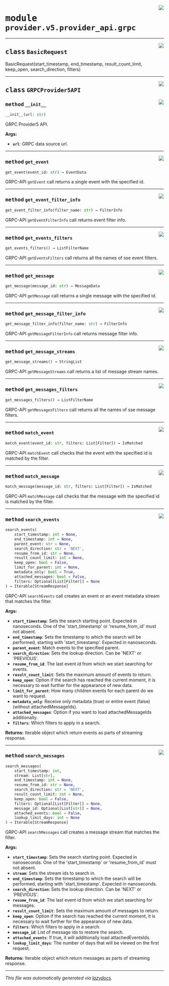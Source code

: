<!-- markdownlint-disable -->

<a href="../../th2_data_services/provider/v5/provider_api/grpc.py#L0"><img align="right" style="float:right;" src="https://img.shields.io/badge/-source-cccccc?style=flat-square"></a>

# <kbd>module</kbd> `provider.v5.provider_api.grpc`






---

<a href="../../th2_data_services/provider/v5/provider_api/grpc.py"><img align="right" style="float:right;" src="https://img.shields.io/badge/-source-cccccc?style=flat-square"></a>

## <kbd>class</kbd> `BasicRequest`
BasicRequest(start_timestamp, end_timestamp, result_count_limit, keep_open, search_direction, filters) 





---

<a href="../../th2_data_services/provider/v5/provider_api/grpc.py#L51"><img align="right" style="float:right;" src="https://img.shields.io/badge/-source-cccccc?style=flat-square"></a>

## <kbd>class</kbd> `GRPCProvider5API`




<a href="../../th2_data_services/provider/v5/provider_api/grpc.py#L52"><img align="right" style="float:right;" src="https://img.shields.io/badge/-source-cccccc?style=flat-square"></a>

### <kbd>method</kbd> `__init__`

```python
__init__(url: str)
```

GRPC Provider5 API. 



**Args:**
 
 - <b>`url`</b>:  GRPC data source url. 




---

<a href="../../th2_data_services/provider/v5/provider_api/grpc.py#L333"><img align="right" style="float:right;" src="https://img.shields.io/badge/-source-cccccc?style=flat-square"></a>

### <kbd>method</kbd> `get_event`

```python
get_event(event_id: str) → EventData
```

GRPC-API `getEvent` call returns a single event with the specified id. 

---

<a href="../../th2_data_services/provider/v5/provider_api/grpc.py#L351"><img align="right" style="float:right;" src="https://img.shields.io/badge/-source-cccccc?style=flat-square"></a>

### <kbd>method</kbd> `get_event_filter_info`

```python
get_event_filter_info(filter_name: str) → FilterInfo
```

GRPC-API `getEventFilterInfo` call returns event filter info. 

---

<a href="../../th2_data_services/provider/v5/provider_api/grpc.py#L347"><img align="right" style="float:right;" src="https://img.shields.io/badge/-source-cccccc?style=flat-square"></a>

### <kbd>method</kbd> `get_events_filters`

```python
get_events_filters() → ListFilterName
```

GRPC-API `getEventsFilters` call returns all the names of sse event filters. 

---

<a href="../../th2_data_services/provider/v5/provider_api/grpc.py#L338"><img align="right" style="float:right;" src="https://img.shields.io/badge/-source-cccccc?style=flat-square"></a>

### <kbd>method</kbd> `get_message`

```python
get_message(message_id: str) → MessageData
```

GRPC-API `getMessage` call returns a single message with the specified id. 

---

<a href="../../th2_data_services/provider/v5/provider_api/grpc.py#L356"><img align="right" style="float:right;" src="https://img.shields.io/badge/-source-cccccc?style=flat-square"></a>

### <kbd>method</kbd> `get_message_filter_info`

```python
get_message_filter_info(filter_name: str) → FilterInfo
```

GRPC-API `getMessageFilterInfo` call returns message filter info. 

---

<a href="../../th2_data_services/provider/v5/provider_api/grpc.py#L69"><img align="right" style="float:right;" src="https://img.shields.io/badge/-source-cccccc?style=flat-square"></a>

### <kbd>method</kbd> `get_message_streams`

```python
get_message_streams() → StringList
```

GRPC-API `getMessageStreams` call returns a list of message stream names. 

---

<a href="../../th2_data_services/provider/v5/provider_api/grpc.py#L343"><img align="right" style="float:right;" src="https://img.shields.io/badge/-source-cccccc?style=flat-square"></a>

### <kbd>method</kbd> `get_messages_filters`

```python
get_messages_filters() → ListFilterName
```

GRPC-API `getMessagesFilters` call returns all the names of sse message filters. 

---

<a href="../../th2_data_services/provider/v5/provider_api/grpc.py#L361"><img align="right" style="float:right;" src="https://img.shields.io/badge/-source-cccccc?style=flat-square"></a>

### <kbd>method</kbd> `match_event`

```python
match_event(event_id: str, filters: List[Filter]) → IsMatched
```

GRPC-API `matchEvent` call checks that the event with the specified id is matched by the filter. 

---

<a href="../../th2_data_services/provider/v5/provider_api/grpc.py#L366"><img align="right" style="float:right;" src="https://img.shields.io/badge/-source-cccccc?style=flat-square"></a>

### <kbd>method</kbd> `match_message`

```python
match_message(message_id: str, filters: List[Filter]) → IsMatched
```

GRPC-API `matchMessage` call checks that the message with the specified id is matched by the filter. 

---

<a href="../../th2_data_services/provider/v5/provider_api/grpc.py#L73"><img align="right" style="float:right;" src="https://img.shields.io/badge/-source-cccccc?style=flat-square"></a>

### <kbd>method</kbd> `search_events`

```python
search_events(
    start_timestamp: int = None,
    end_timestamp: int = None,
    parent_event: str = None,
    search_direction: str = 'NEXT',
    resume_from_id: str = None,
    result_count_limit: int = None,
    keep_open: bool = False,
    limit_for_parent: int = None,
    metadata_only: bool = True,
    attached_messages: bool = False,
    filters: Optional[List[Filter]] = None
) → Iterable[StreamResponse]
```

GRPC-API `searchEvents` call creates an event or an event metadata stream that matches the filter. 



**Args:**
 
 - <b>`start_timestamp`</b>:  Sets the search starting point. Expected in nanoseconds. One of the 'start_timestamp'  or 'resume_from_id' must not absent. 
 - <b>`end_timestamp`</b>:  Sets the timestamp to which the search will be performed, starting with 'start_timestamp'.  Expected in nanoseconds. 
 - <b>`parent_event`</b>:  Match events to the specified parent. 
 - <b>`search_direction`</b>:  Sets the lookup direction. Can be 'NEXT' or 'PREVIOUS'. 
 - <b>`resume_from_id`</b>:  The last event id from which we start searching for events. 
 - <b>`result_count_limit`</b>:  Sets the maximum amount of events to return. 
 - <b>`keep_open`</b>:  Option if the search has reached the current moment,  it is necessary to wait further for the appearance of new data. 
 - <b>`limit_for_parent`</b>:  How many children events for each parent do we want to request. 
 - <b>`metadata_only`</b>:  Receive only metadata (true) or entire event (false) (without attachedMessageIds). 
 - <b>`attached_messages`</b>:  Option if you want to load attachedMessageIds additionally. 
 - <b>`filters`</b>:  Which filters to apply in a search. 



**Returns:**
 Iterable object which return events as parts of streaming response. 

---

<a href="../../th2_data_services/provider/v5/provider_api/grpc.py#L145"><img align="right" style="float:right;" src="https://img.shields.io/badge/-source-cccccc?style=flat-square"></a>

### <kbd>method</kbd> `search_messages`

```python
search_messages(
    start_timestamp: int,
    stream: List[str],
    end_timestamp: int = None,
    resume_from_id: str = None,
    search_direction: str = 'NEXT',
    result_count_limit: int = None,
    keep_open: bool = False,
    filters: Optional[List[Filter]] = None,
    message_id: Optional[List[str]] = None,
    attached_events: bool = False,
    lookup_limit_days: int = None
) → Iterable[StreamResponse]
```

GRPC-API `searchMessages` call creates a message stream that matches the filter. 



**Args:**
 
 - <b>`start_timestamp`</b>:  Sets the search starting point. Expected in nanoseconds. One of the 'start_timestamp'  or 'resume_from_id' must not absent. 
 - <b>`stream`</b>:  Sets the stream ids to search in. 
 - <b>`end_timestamp`</b>:  Sets the timestamp to which the search will be performed, starting with 'start_timestamp'.  Expected in nanoseconds. 
 - <b>`search_direction`</b>:  Sets the lookup direction. Can be 'NEXT' or 'PREVIOUS'. 
 - <b>`resume_from_id`</b>:  The last event id from which we start searching for messages. 
 - <b>`result_count_limit`</b>:  Sets the maximum amount of messages to return. 
 - <b>`keep_open`</b>:  Option if the search has reached the current moment,  it is necessary to wait further for the appearance of new data. 
 - <b>`filters`</b>:  Which filters to apply in a search. 
 - <b>`message_id`</b>:  List of message ids to restore the search. 
 - <b>`attached_events`</b>:  If true, it will additionally load attachedEventsIds. 
 - <b>`lookup_limit_days`</b>:  The number of days that will be viewed on the first request. 



**Returns:**
 Iterable object which return messages as parts of streaming response. 




---

_This file was automatically generated via [lazydocs](https://github.com/ml-tooling/lazydocs)._
